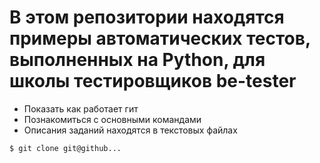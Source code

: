 # В этом репозитории находятся примеры автоматических тестов, выполненных на Python, для школы тестировщиков be-tester
+ Показать как работает гит
+ Познакомиться с основными командами
+ Описания заданий находятся в текстовых файлах

```bash
$ git clone git@github...
